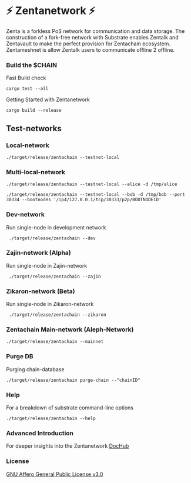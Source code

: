 # :zap: Zentanetwork :zap:

Zenta is a forkless PoS network for communication and data storage. 
The construction of a fork-free network with Substrate enables Zentalk and Zentavault to make the perfect provision for Zentachain ecosystem. Zentameshnet is allow Zentalk users to communicate offline 2 offline.

### Build the $CHAIN

Fast Build check

````
cargo test --all
````

Getting Started with Zentanetwork

````
cargo build --release
````

## Test-networks

### Local-network

````
./target/release/zentachain --testnet-local
````
### Multi-local-network

````
./target/release/zentachain --testnet-local --alice -d /tmp/alice
````

````
./target/release/zentachain --testnet-local --bob -d /tmp/bob --port 30334 --bootnodes '/ip4/127.0.0.1/tcp/30333/p2p/BOOTNODEID'
````
### Dev-network
Run single-node in development network

````
 ./target/release/zentachain --dev
````

### Zajin-network (Alpha)
Run single-node in Zajin-network
````
 ./target/release/zentachain --zajin
 ````
 
### Zikaron-network (Beta)
Run single-node in Zikaron-network
````
 ./target/release/zentachain --zikaron
````

### Zentachain Main-network (Aleph-Network)

````
./target/release/zentachain --mainnet
````

### Purge DB
Purging chain-database

````
./target/release/zentachain purge-chain --"chainID"
````
### Help
For a breakdown of substrate command-line options
````
./target/release/zentachain --help
````

### Advanced Introduction 
For deeper insights into the Zentanetwork
[DocHub](https://docs.zentachain.io)

### License

[GNU Affero General Public License v3.0](https://github.com/ZentaChain/Zentanetwork/blob/master/LICENSE)
